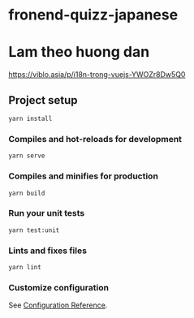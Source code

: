 # fronend-quizz-japanese
# Lam theo huong dan

https://viblo.asia/p/i18n-trong-vuejs-YWOZr8Dw5Q0
## Project setup
```
yarn install
```

### Compiles and hot-reloads for development
```
yarn serve
```

### Compiles and minifies for production
```
yarn build
```

### Run your unit tests
```
yarn test:unit
```

### Lints and fixes files
```
yarn lint
```

### Customize configuration
See [Configuration Reference](https://cli.vuejs.org/config/).
